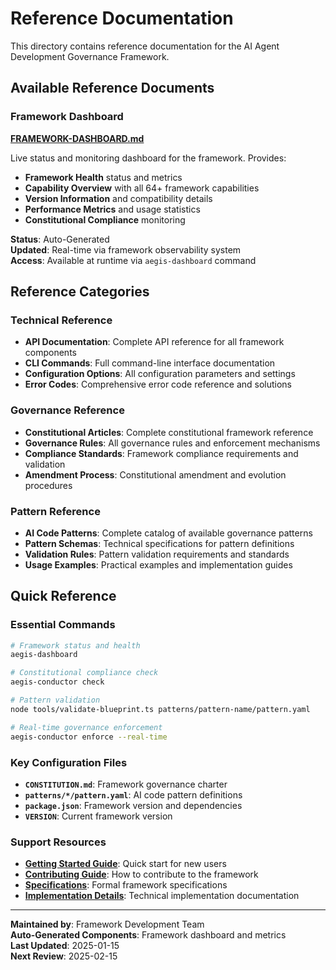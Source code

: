 <!--
@aegisFrameworkVersion: 2.5.0
@intent: Reference directory index and navigation
@context: Index for all framework reference documentation
@mode: strict
-->

# Reference Documentation

This directory contains reference documentation for the AI Agent Development Governance Framework.

## Available Reference Documents

### Framework Dashboard
**[FRAMEWORK-DASHBOARD.md](FRAMEWORK-DASHBOARD.md)**

Live status and monitoring dashboard for the framework. Provides:

- **Framework Health** status and metrics
- **Capability Overview** with all 64+ framework capabilities
- **Version Information** and compatibility details
- **Performance Metrics** and usage statistics
- **Constitutional Compliance** monitoring

**Status**: Auto-Generated  
**Updated**: Real-time via framework observability system  
**Access**: Available at runtime via `aegis-dashboard` command

## Reference Categories

### Technical Reference
- **API Documentation**: Complete API reference for all framework components
- **CLI Commands**: Full command-line interface documentation
- **Configuration Options**: All configuration parameters and settings
- **Error Codes**: Comprehensive error code reference and solutions

### Governance Reference
- **Constitutional Articles**: Complete constitutional framework reference
- **Governance Rules**: All governance rules and enforcement mechanisms
- **Compliance Standards**: Framework compliance requirements and validation
- **Amendment Process**: Constitutional amendment and evolution procedures

### Pattern Reference
- **AI Code Patterns**: Complete catalog of available governance patterns
- **Pattern Schemas**: Technical specifications for pattern definitions
- **Validation Rules**: Pattern validation requirements and standards
- **Usage Examples**: Practical examples and implementation guides

## Quick Reference

### Essential Commands
```bash
# Framework status and health
aegis-dashboard

# Constitutional compliance check
aegis-conductor check

# Pattern validation
node tools/validate-blueprint.ts patterns/pattern-name/pattern.yaml

# Real-time governance enforcement
aegis-conductor enforce --real-time
```

### Key Configuration Files
- **`CONSTITUTION.md`**: Framework governance charter
- **`patterns/*/pattern.yaml`**: AI code pattern definitions
- **`package.json`**: Framework version and dependencies
- **`VERSION`**: Current framework version

### Support Resources
- **[Getting Started Guide](../guide/getting-started.md)**: Quick start for new users
- **[Contributing Guide](../../CONTRIBUTING.md)**: How to contribute to the framework
- **[Specifications](../specifications/)**: Formal framework specifications
- **[Implementation Details](../implementation/)**: Technical implementation documentation

---

**Maintained by**: Framework Development Team  
**Auto-Generated Components**: Framework dashboard and metrics  
**Last Updated**: 2025-01-15  
**Next Review**: 2025-02-15
